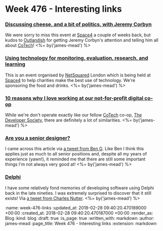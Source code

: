 Week 476 - Interesting links
============================

### [Discussing cheese, and a bit of politics, with Jeremy Corbyn](https://outlandish.com/blog/general/discussing-cheese-with-jeremy-corbyn/)

We were sorry to miss this event at [Space4][] a couple of weeks back, but kudos to [Outlandish][] for getting Jeremy Corbyn's attention and telling him all about [CoTech][]! <%= by('james-mead') %>

[Space4]: http://space4.tech/
[Outlandish]: http://outlandish.com/
[CoTech]: https://www.coops.tech


### [Using technology for monitoring, evaluation, research, and learning](https://www.meetup.com/netsquaredlondon/events/248240303/)

This is an event organised by [NetSquared][] London which is being held at [Space4][] to help charities make the best use of technology. We're sponsoring the food and drinks. <%= by('james-mead') %>

[NetSquared]: http://www.netsquared.org/


### [10 reasons why I love working at our not-for-profit digital co-op](https://medium.com/@devsociety_/10-reasons-why-i-love-working-at-our-not-for-profit-digital-co-op-with-gifs-c4233206c0bc)

While we're don't operate exactly like our fellow [CoTech][] co-op, [The Developer Society][], there are definitely a lot of similarities. <%= by('james-mead') %>

[The Developer Society]: https://www.dev.ngo/


### [Are you a senior designer?](https://medium.com/@BenHolliday/seniority-in-design-5169a39465c8)

I came across this article via [a tweet from Ben G][beng-tweet]. Like Ben I think this applies just as much to all senior positions and, despite all my years of experience (yawn!), it reminded me that there are still some important things I'm not always very good at! <%= by('james-mead') %>

[beng-tweet]: https://twitter.com/beng/status/969129743151968256


### [Delphi](https://www.embarcadero.com/products/delphi)

I have some relatively fond memories of developing software using Delphi back in the late nineties. I was extremely surprised to discover that it still exists! Via [a tweet from Charles Nutter][headius-tweet]. <%= by('james-mead') %>

[headius-tweet]: https://twitter.com/headius/status/966831073350045698


:name: week-476-links
:updated_at: 2018-02-28 09:40:20.470189000 +00:00
:created_at: 2018-02-28 09:40:20.470187000 +00:00
:render_as: Blog
:kind: blog
:draft: true
:is_page: true
:written_with: markdown
:author: james-mead
:page_title: Week 476 - Interesting links
:extension: markdown
